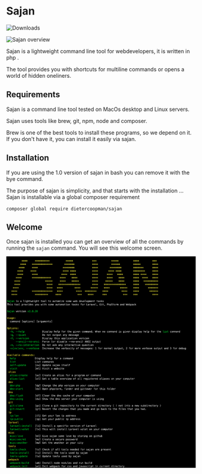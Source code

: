 # Sajan

![Downloads](https://img.shields.io/packagist/dt/dietercoopman/sajan.svg?style=flat-square)

![Sajan overview](https://banners.beyondco.de/sajan.png?theme=light&packageManager=&packageName=composer+global+require+dietercoopman%2Fsajan&pattern=morphingDiamonds&style=style_1&description=Sajan+is+a+lightweight+command+line+tool+for+webdevelopers&md=0&showWatermark=1&fontSize=150px&images=chip)


Sajan is a lightweight command line tool for webdevelopers, it is written in php .

The tool provides you with shortcuts for multiline commands or opens a world of hidden oneliners.

## Requirements

Sajan is a command line tool tested on MacOs desktop and Linux servers.

Sajan uses tools like brew, git, npm, node and composer.

Brew is one of the best tools to install these programs, so we depend on it. If you don't have it, you can install it easily via sajan.

## Installation

If you are using the 1.0 version of sajan in bash you can remove it with the bye command.

The purpose of sajan is simplicity, and that starts with the installation ...  Sajan is installable via a global composer requirement

````shell
composer global require dietercoopman/sajan
````

## Welcome

Once sajan is installed you can get an overview of all the commands by running the `sajan` command.  You will see this
welcome screen.

![Sajan home screen](brand/welcome.png?raw=true "Sajan home screen")



